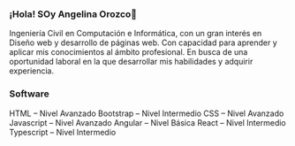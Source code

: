 ### ¡Hola! SOy Angelina Orozco👋

Ingeniería Civil en Computación e Informática, con un gran interés en Diseño web y desarrollo de páginas web. Con capacidad para aprender y aplicar mis conocimientos al ámbito profesional. En busca de una oportunidad laboral en la que desarrollar mis habilidades y adquirir experiencia.

### Software
HTML – Nivel Avanzado
Bootstrap – Nivel Intermedio
CSS – Nivel Avanzado
Javascript – Nivel Avanzado
Angular – Nivel Básica
React – Nivel Intermedio
Typescript – Nivel Intermedio

<!--
**angieAGL/angieAGL** is a ✨ _special_ ✨ repository because its `README.md` (this file) appears on your GitHub profile.

Here are some ideas to get you started:

- 🔭 I’m currently working on ...
- 🌱 I’m currently learning ...
- 👯 I’m looking to collaborate on ...
- 🤔 I’m looking for help with ...
- 💬 Ask me about ...
- 📫 How to reach me: ...
- 😄 Pronouns: ...
- ⚡ Fun fact: ...
-->

